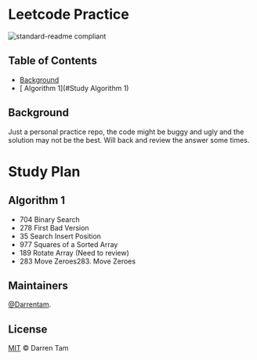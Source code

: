 # Leetcode Practice

![standard-readme compliant](https://img.shields.io/badge/readme%20style-standard-brightgreen.svg?style=flat-square)
## Table of Contents

- [Background](#Background)
- [ Algorithm 1](#Study Algorithm 1)


## Background

Just a personal practice repo, the code might be buggy and ugly and the solution may not be the best.
Will back and review the answer some times.

# Study Plan
## Algorithm 1

- 704 Binary Search
- 278 First Bad Version
- 35 Search Insert Position
- 977 Squares of a Sorted Array
- 189 Rotate Array (Need to review)
- 283 Move Zeroes283. Move Zeroes


## Maintainers
[@Darrentam](https://github.com/Darrentam).

## License

[MIT](LICENSE) © Darren Tam
